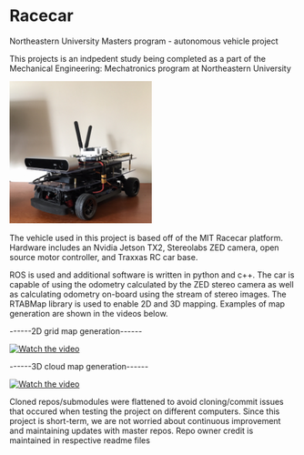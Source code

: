 # Racecar
Northeastern University Masters program - autonomous vehicle project

This projects is an indpedent study being completed as a part of the Mechanical Engineering: Mechatronics program at Northeastern University


<img src="https://github.com/chris-wei-17/Code-Samples/blob/master/Racecar/Images/car.jpg" height="250" width="250">


The vehicle used in this project is based off of the MIT Racecar platform.  Hardware includes an Nvidia Jetson TX2, Stereolabs ZED camera, open source motor controller, and Traxxas RC car base.

ROS is used and additional software is written in python and c++.  The car is capable of using the odometry calculated by the ZED stereo camera as well as calculating odometry on-board using the stream of stereo images. The RTABMap library is used to enable 2D and 3D mapping.  Examples of map generation are shown in the videos below.

  
------2D grid map generation------

[![Watch the video](https://img.youtube.com/vi/uT_HKJX0hqE/0.jpg)](https://youtu.be/uT_HKJX0hqE)
 

------3D cloud map generation------

[![Watch the video](https://img.youtube.com/vi/kwg5O1kBDN8/0.jpg)](https://youtu.be/kwg5O1kBDN8)

  
Cloned repos/submodules were flattened to avoid cloning/commit issues that occured when testing the project on different computers.  Since this project is short-term, we are not worried about continuous improvement and maintaining updates with master repos.  Repo owner credit is maintained in respective readme files
